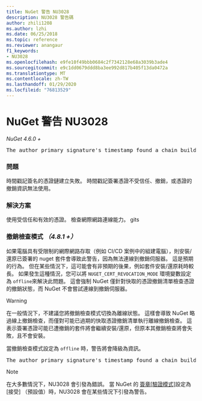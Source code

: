 ```yaml
---
title: NuGet 警告 NU3028
description: NU3028 警告碼
author: zhili1208
ms.author: lzhi
ms.date: 06/25/2018
ms.topic: reference
ms.reviewer: anangaur
f1_keywords:
- NU3028
ms.openlocfilehash: e9fe10f49bbb0684c2f7342128e68a3039b3ade4
ms.sourcegitcommit: e9c1dd0679ddd8ba3ee992d817b405f13da0472a
ms.translationtype: MT
ms.contentlocale: zh-TW
ms.lasthandoff: 01/29/2020
ms.locfileid: "76813529"
---
```

# <a name="nuget-warning-nu3028"></a>NuGet 警告 NU3028

*NuGet 4.6.0 +*

<pre>The author primary signature's timestamp found a chain building issue: The revocation function was unable to check revocation because the revocation server could not be reached. For more information, visit https://aka.ms/certificateRevocationMode</pre>

### <a name="issue"></a>問題
時間戳記簽名的憑證鏈建立失敗。 時間戳記簽署憑證不受信任、撤銷，或憑證的撤銷資訊無法使用。

### <a name="solution"></a>解決方案
使用受信任和有效的憑證。 檢查網際網路連線能力。 gits

### <a name="revocation-check-mode-481"></a>撤銷檢查模式 *（4.8.1 +）*
如果電腦具有受限制的網際網路存取（例如 CI/CD 案例中的組建電腦），則安裝/還原已簽署的 nuget 套件會導致此警告，因為無法連線到撤銷伺服器。 這是預期的行為。
但在某些情況下，這可能會有非預期的後果，例如套件安裝/還原耗時較長。 如果發生這種情況，您可以將 `NUGET_CERT_REVOCATION_MODE` 環境變數設定為 `offline`來解決此問題。 這會強制 NuGet 僅針對快取的憑證撤銷清單檢查憑證的撤銷狀態，而 NuGet 不會嘗試連線到撤銷伺服器。

> [!Warning]
> 在一般情況下，不建議您將撤銷檢查模式切換為離線狀態。 這樣會導致 NuGet 略過線上撤銷檢查，而僅對可能已過期的快取憑證撤銷清單執行離線撤銷檢查。 這表示簽署憑證可能已遭撤銷的套件將會繼續安裝/還原，但原本其撤銷檢查將會失敗，且不會安裝。

當撤銷檢查模式設定為 `offline` 時，警告將會降級為資訊。

<pre>The author primary signature's timestamp found a chain building issue: The revocation function was unable to check revocation because the certificate is not available in the cached certificate revocation list and NUGET_CERT_REVOCATION_MODE environment variable has been set to offline. For more information, visit https://aka.ms/certificateRevocationMode.</pre>

> [!Note]
> 在大多數情況下，NU3028 會引發為錯誤。 當 NuGet 的 [簽章[驗證模式]](../../consume-packages/installing-signed-packages.md#configure-package-signature-requirements)設定為 [接受] （預設值）時，NU3028 會在某些情況下引發為警告。
